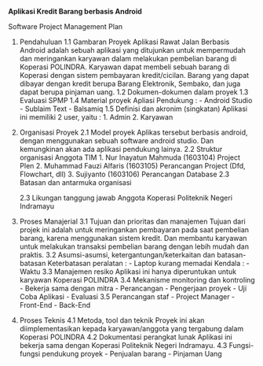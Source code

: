 **Aplikasi Kredit Barang berbasis Android**

Software Project Management Plan
1. Pendahuluan
	1.1 Gambaran Proyek
		Aplikasi Rawat Jalan Berbasis Android adalah sebuah aplikasi yang ditujunkan untuk mempermudah dan meringankan karyawan dalam melakukan pembelian barang di Koperasi POLINDRA. Karyawan dapat membeli sebuah barang di Koperasi dengan sistem pembayaran kredit/cicilan. Barang yang dapat dibayar dengan kredit berupa Barang Elektronik, Sembako, dan juga dapat berupa pinjaman uang.
	1.2 Dokumen-dokumen dalam proyek
	1.3 Evaluasi SPMP
	1.4 Material proyek
		 Apliasi Pendukung :
		- Android Studio
		- Sublaim Text
		- Balsamiq
	1.5 Definisi dan akronim (singkatan)
		 Aplikasi ini memiliki 2 user, yaitu : 
		1. Admin
		2. Karyawan

2. Organisasi Proyek
	2.1 Model proyek
		Aplikas tersebut berbasis android, dengan menggunakan sebuah software android studio. Dan kemungkinan akan ada aplikasi pendukung lainya. 
	2.2 Struktur organisasi
		Anggota TIM
		1. Nur Inayatun Mahmuda	(1603104) Project Plen
		2. Muhammad Fauzi Alfaris	(1603105) Perancangan Project (Dfd, Flowchart, dll)
		3. Sujiyanto			(1603106) Perancangan Database
	2.3 Batasan dan antarmuka organisasi

	2.3 Likungan tanggung jawab
		Anggota Koperasi Politeknik Negeri Indramayu 
3. Proses Manajerial
	3.1 Tujuan dan prioritas dan manajemen
		Tujuan dari projek ini adalah untuk meringankan pembayaran pada saat pembelian barang, karena menggunakan sistem kredit.
                 	      Dan membantu karyawan untuk melakukan transaksi pembelian barang dengan lebih mudah dan praktis.
	3.2 Asumsi-asumsi, ketergantungan/keterkaitan dan batasan-batasan
		Keterbatasan peralatan :
		- Laptop kurang memadai
		Kendala :
		- Waktu
	3.3 Manajemen resiko
		Aplikasi ini hanya diperuntukan untuk karyawan Koperasi POLINDRA
	3.4 Mekanisme monitoring dan kontroling
		- Bekerja sama dengan mitra
		- Perancangan 
		- Pengerjaan proyek
		- Uji Coba Aplikasi
		- Evaluasi
	3.5 Perancangan staf
		- Project Manager
		- Front-End
		- Back-End
4. Proses Teknis
	4.1 Metoda, tool dan teknik
		Proyek ini akan diimplementasikan kepada karyawan/anggota yang tergabung dalam Koperasi POLINDRA
	4.2 Dokumentasi perangkat lunak
		Aplikasi ini bekerja sama dengan Koperasi Politeknik Negeri Indramayu.
	4.3 Fungsi-fungsi pendukung proyek
		- Penjualan barang
		- Pinjaman Uang
